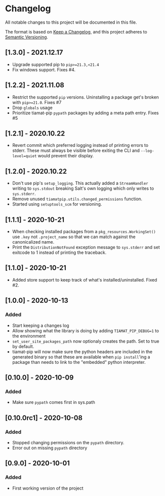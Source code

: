 # Changelog
All notable changes to this project will be documented in this file.

The format is based on [Keep a Changelog](https://keepachangelog.com/en/1.0.0/),
and this project adheres to [Semantic Versioning](https://semver.org/spec/v2.0.0.html).

## [1.3.0] - 2021.12.17
- Upgrade supported pip to ``pip>=21.3,<21.4``
- Fix windows support. Fixes #4.

## [1.2.2] - 2021.11.08
- Restrict the supported ``pip`` versions. Uninstalling a package get's broken with ``pip>=21.0``. Fixes #7
- Drop ``globals`` usage
- Prioritize tiamat-pip ``pypath`` packages by adding a meta path entry. Fixes #5

## [1.2.1] - 2020.10.22
- Revert commit which preferred logging instead of printing errors to stderr.
These must always be visible before exiting the CLI and `--log-level=quiet` would
prevent their display.

## [1.2.0] - 2020.10.22
- Don't use pip's `setup_logging`. This actually added a `StreamHandler` writing to
`sys.stdout` breaking Salt's own logging which only writes to `sys.stderr`.
- Remove unused `tiamatpip.utils.changed_permissions` function.
- Started using `setuptools_scm` for versioning.

## [1.1.1] - 2020-10-21
- When checking installed packages from a `pkg_resources.WorkingSet()` use `.key` not
`.project_name` so that we can match against the canonicalized name.
- Print the `DistributionNotFound` exception message to `sys.stderr` and set exitcode
to 1 instead of printing the traceback.

## [1.1.0] - 2020-10-21
- Added store support to keep track of what's installed/uninstalled. Fixed #2.

## [1.0.0] - 2020-10-13
### Added
- Start keeping a changes log
- Allow showing what the library is doing by adding `TIAMAT_PIP_DEBUG=1` to the environment
- `set_user_site_packages_path` now optionaly creates the path. Set to true by default.
- tiamat-pip will now make sure the python headers are included in the generated binary so
that these are available when `pip install`'ing a package than needs to link to the "embedded"
python interpreter.

## [0.10.0] - 2020-10-09
### Added
- Make sure `pypath` comes first in sys.path

## [0.10.0rc1] - 2020-10-08
### Added
- Stopped changing permissions on the `pypath` directory.
- Error out on missing `pypath` directory

## [0.9.0] - 2020-10-01
### Added
- First working version of the project
